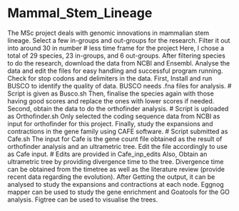# Mammal_Stem_Lineage
The MSc project deals with genomic innovations in mammalian stem lineage. 
Select a few in-groups and out-groups for the research. Filter it out into around 30 in number # less time frame for the project
Here, I chose a total of 29 species, 23 in-groups, and 6 out-groups.
After filtering species to do the research, download the data from NCBI and Ensembl. 
Analyse the data and edit the files for easy handling and successful program running.
Check for stop codons and delimiters in the data.
First, Install and run BUSCO to identify the quality of data.
BUSCO needs .fna files for analysis. # Script is given as Busco.sh
Then, finalise the species again with those having good scores and replace the ones with lower scores if needed.
Second, obtain the data to do the orthofinder analysis. # Script is uploaded as Orthofinder.sh
Only selected the coding sequence data from NCBI as input for orthofinder for this project.
Finally, study the expansions and contractions in the gene family using CAFE software. # Script submitted as Cafe.sh
The input for Cafe is the gene count file obtained as the result of orthofinder analysis and an ultrametric tree.
Edit the file accordingly to use as Cafe input. # Edits are provided in Cafe_inp_edits
Also, Obtain an ultrametric tree by providing divergence time to the tree.
Divergence time can be obtained from the timetree as well as the literature review (provide recent data regarding the evolution). 
After Getting the output, it can be analysed to study the expansions and contractions at each node.
Eggnog mapper can be used to study the gene enrichment and Goatools for the GO analysis.
Figtree can be used to visualise the trees.
